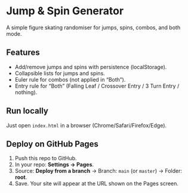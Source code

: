 # Jump & Spin Generator

A simple figure skating randomiser for jumps, spins, combos, and both mode.

## Features
- Add/remove jumps and spins with persistence (localStorage).
- Collapsible lists for jumps and spins.
- Euler rule for combos (not applied in “Both”).
- Entry rule for “Both” (Falling Leaf / Crossover Entry / 3 Turn Entry / nothing).

## Run locally
Just open `index.html` in a browser (Chrome/Safari/Firefox/Edge).

## Deploy on GitHub Pages
1. Push this repo to GitHub.
2. In your repo: **Settings → Pages**.
3. Source: **Deploy from a branch** → Branch: `main` (or `master`) → Folder: **root**.
4. Save. Your site will appear at the URL shown on the Pages screen.
